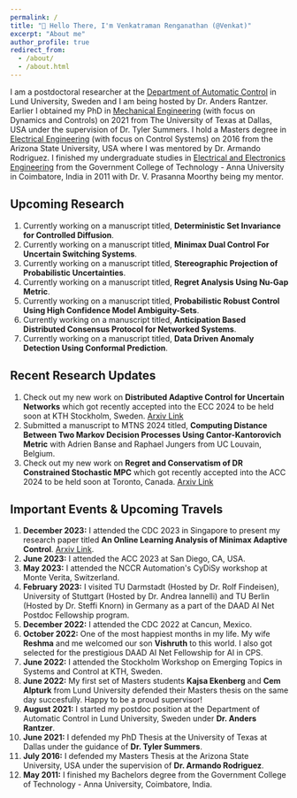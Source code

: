 ```yaml
---
permalink: /
title: "👋 Hello There, I'm Venkatraman Renganathan (@Venkat)"
excerpt: "About me"
author_profile: true
redirect_from: 
  - /about/
  - /about.html
---
```


I am a postdoctoral researcher at the [Department of Automatic Control](https://control.lth.se) in Lund University, Sweden and I am being hosted by Dr. Anders Rantzer. Earlier I obtained my PhD in [Mechanical Engineering](https://me.utdallas.edu) (with focus on Dynamics and Controls) on 2021 from The University of Texas at Dallas, USA under the supervision of Dr. Tyler Summers. I hold a Masters degree in [Electrical Engineering](https://ecee.engineering.asu.edu) (with focus on Control Systems) on 2016 from the Arizona State University, USA where I was mentored by Dr. Armando Rodriguez. I finished my undergraduate studies in [Electrical and Electronics Engineering](https://gct.ac.in/19/department-eee-about-department) from the Government College of Technology - Anna University in Coimbatore, India in 2011 with Dr. V. Prasanna Moorthy being my mentor.

## Upcoming Research
1. Currently working on a manuscript titled, **Deterministic Set Invariance for Controlled Diffusion**.
1. Currently working on a manuscript titled, **Minimax Dual Control For Uncertain Switching Systems**.
1. Currently working on a manuscript titled, **Stereographic Projection of Probabilistic Uncertainties**.
1. Currently working on a manuscript titled, **Regret Analysis Using Nu-Gap Metric**.
1. Currently working on a manuscript titled, **Probabilistic Robust Control Using High Confidence Model Ambiguity-Sets**.
1. Currently working on a manuscript titled, **Anticipation Based Distributed Consensus Protocol for Networked Systems**.
1. Currently working on a manuscript titled, **Data Driven Anomaly Detection Using Conformal Prediction**.

## Recent Research Updates
1. Check out my new work on **Distributed Adaptive Control for Uncertain Networks** which got recently accepted into the ECC 2024 to be held soon at KTH Stockholm, Sweden. [Arxiv Link](https://arxiv.org/pdf/2310.17364.pdf) 
1. Submitted a manuscript to MTNS 2024 titled, **Computing Distance Between Two Markov Decision Processes Using Cantor-Kantorovich Metric** with Adrien Banse and Raphael Jungers from UC Louvain, Belgium. 
1. Check out my new work on **Regret and Conservatism of DR Constrained Stochastic MPC** which got recently accepted into the ACC 2024 to be held soon at Toronto, Canada. [Arxiv Link](https://arxiv.org/pdf/2309.12190.pdf)

## Important Events & Upcoming Travels
1. **December 2023:** I attended the CDC 2023 in Singapore to present my research paper titled **An Online Learning Analysis of Minimax Adaptive Control**. [Arxiv Link](https://arxiv.org/pdf/2307.07268.pdf). 
1. **June 2023:** I attended the ACC 2023 at San Diego, CA, USA.
1. **May 2023:** I attended the NCCR Automation's CyDiSy workshop at Monte Verita, Switzerland.
1. **February 2023:** I visited TU Darmstadt (Hosted by Dr. Rolf Findeisen), University of Stuttgart (Hosted by Dr. Andrea Iannelli) and TU Berlin (Hosted by Dr. Steffi Knorn) in Germany as a part of the DAAD AI Net Postdoc Fellowship program.
1. **December 2022:** I attended the CDC 2022 at Cancun, Mexico.
1. **October 2022:** One of the most happiest months in my life. My wife **Reshma** and me welcomed our son **Vishruth** to this world. I also got selected for the prestigious DAAD AI Net Fellowship for AI in CPS.
1. **June 2022:** I attended the Stockholm Workshop on Emerging Topics in Systems and Control at KTH, Sweden.
1. **June 2022:** My first set of Masters students **Kajsa Ekenberg** and **Cem Alpturk** from Lund University defended their Masters thesis on the same day succesfully. Happy to be a proud supervisor!
1. **August 2021:** I started my postdoc position at the Department of Automatic Control in Lund University, Sweden under **Dr. Anders Rantzer**.
1. **June 2021:** I defended my PhD Thesis at the University of Texas at Dallas under the guidance of **Dr. Tyler Summers**.
1. **July 2016:** I defended my Masters Thesis at the Arizona State University, USA under the supervision of **Dr. Armando Rodriguez**.
1. **May 2011:** I finished my Bachelors degree from the Government College of Technology - Anna University, Coimbatore, India.
